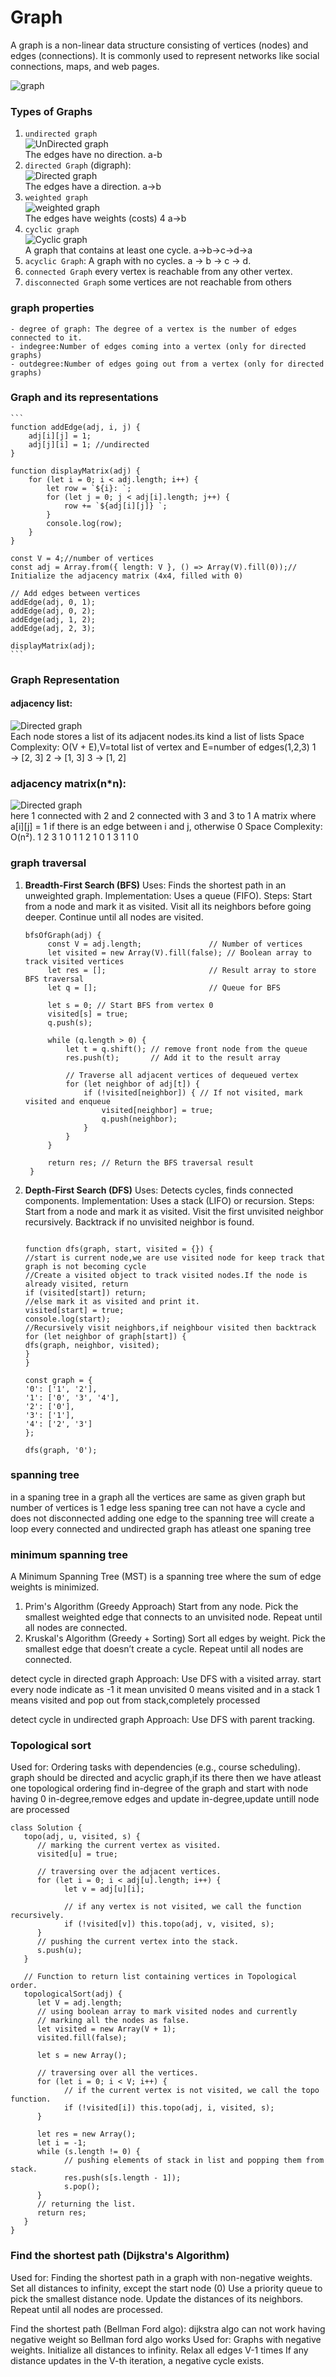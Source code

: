# Graph

A graph is a non-linear data structure consisting of vertices (nodes) and edges (connections). It is commonly used to represent networks like social connections, maps, and web pages.<br>

![graph](../img/graph.png) <br>

### Types of Graphs<br>

1. `undirected graph`<br>
   ![UnDirected graph](../img/ud-graph.png) <br>
   The edges have no direction.
   a-b<br>
2. `directed Graph` (digraph):<br>
   ![Directed graph](../img/dg-graph.png) <br>
   The edges have a direction.
   a->b<br>
3. `weighted graph`<br>
   ![weighted graph](../img/wg-graph.png) <br>
   The edges have weights (costs)
   4
   a->b<br>
4. `cyclic graph`<br>
   ![Cyclic graph](../img/cg-graph.png) <br>
   A graph that contains at least one cycle.
   a->b->c->d->a<br>
5. `acyclic Graph`:
   A graph with no cycles.
   a → b → c → d.<br>
6. `connected Graph`
   every vertex is reachable from any other vertex.<br>
7. `disconnected Graph`
   some vertices are not reachable from others

### graph properties

    - degree of graph: The degree of a vertex is the number of edges connected to it.
    - indegree:Number of edges coming into a vertex (only for directed graphs)
    - outdegree:Number of edges going out from a vertex (only for directed graphs)

### Graph and its representations

    ```
    function addEdge(adj, i, j) {
        adj[i][j] = 1;
        adj[j][i] = 1; //undirected
    }

    function displayMatrix(adj) {
        for (let i = 0; i < adj.length; i++) {
            let row = `${i}: `;
            for (let j = 0; j < adj[i].length; j++) {
                row += `${adj[i][j]} `;
            }
            console.log(row);
        }
    }

    const V = 4;//number of vertices
    const adj = Array.from({ length: V }, () => Array(V).fill(0));// Initialize the adjacency matrix (4x4, filled with 0)

    // Add edges between vertices
    addEdge(adj, 0, 1);
    addEdge(adj, 0, 2);
    addEdge(adj, 1, 2);
    addEdge(adj, 2, 3);

    displayMatrix(adj);
    ```

### Graph Representation<br>

#### adjacency list:<br>

![Directed graph](../img/al-graph.png) <br>
Each node stores a list of its adjacent nodes.its kind a list of lists
Space Complexity: O(V + E),V=total list of vertex and E=number of edges(1,2,3)
1 → [2, 3]
2 → [1, 3]
3 → [1, 2]

### adjacency matrix(n\*n):<br>

![Directed graph](../img/am-graph.png) <br>
here 1 connected with 2 and 2 connected with 3 and 3 to 1
A matrix where a[i][j] = 1 if there is an edge between i and j, otherwise 0
Space Complexity: O(n²).
1 2 3
1 0 1 1
2 1 0 1
3 1 1 0

### graph traversal

1. **Breadth-First Search (BFS)**
   Uses: Finds the shortest path in an unweighted graph.
   Implementation: Uses a queue (FIFO).
   Steps:
   Start from a node and mark it as visited.
   Visit all its neighbors before going deeper.
   Continue until all nodes are visited.

   ```
   bfsOfGraph(adj) {
        const V = adj.length;               // Number of vertices
        let visited = new Array(V).fill(false); // Boolean array to track visited vertices
        let res = [];                       // Result array to store BFS traversal
        let q = [];                         // Queue for BFS

        let s = 0; // Start BFS from vertex 0
        visited[s] = true;
        q.push(s);

        while (q.length > 0) {
            let t = q.shift(); // remove front node from the queue
            res.push(t);       // Add it to the result array

            // Traverse all adjacent vertices of dequeued vertex
            for (let neighbor of adj[t]) {
                if (!visited[neighbor]) { // If not visited, mark visited and enqueue
                    visited[neighbor] = true;
                    q.push(neighbor);
                }
            }
        }

        return res; // Return the BFS traversal result
    }
   ```

2. **Depth-First Search (DFS)**
   Uses: Detects cycles, finds connected components.
   Implementation: Uses a stack (LIFO) or recursion.
   Steps:
   Start from a node and mark it as visited.
   Visit the first unvisited neighbor recursively.
   Backtrack if no unvisited neighbor is found.

   ```

   function dfs(graph, start, visited = {}) {
   //start is current node,we are use visited node for keep track that graph is not becoming cycle
   //Create a visited object to track visited nodes.If the node is already visited, return
   if (visited[start]) return;
   //else mark it as visited and print it.
   visited[start] = true;
   console.log(start);
   //Recursively visit neighbors,if neighbour visited then backtrack
   for (let neighbor of graph[start]) {
   dfs(graph, neighbor, visited);
   }
   }

   const graph = {
   '0': ['1', '2'],
   '1': ['0', '3', '4'],
   '2': ['0'],
   '3': ['1'],
   '4': ['2', '3']
   };

   dfs(graph, '0');

   ```

### spanning tree

in a spaning tree in a graph all the vertices are same as given graph but number of vertices is 1 edge less
spaning tree can not have a cycle and does not disconnected
adding one edge to the spanning tree will create a loop
every connected and undirected graph has atleast one spaning tree

### minimum spanning tree

A Minimum Spanning Tree (MST) is a spanning tree where the sum of edge weights is minimized.<br>

1. Prim's Algorithm (Greedy Approach)
   Start from any node.
   Pick the smallest weighted edge that connects to an unvisited node.
   Repeat until all nodes are connected.
2. Kruskal's Algorithm (Greedy + Sorting)
   Sort all edges by weight.
   Pick the smallest edge that doesn’t create a cycle.
   Repeat until all nodes are connected.

detect cycle in directed graph
Approach: Use DFS with a visited array.
start every node indicate as -1 it mean unvisited
0 means visited and in a stack
1 means visited and pop out from stack,completely processed

detect cycle in undirected graph
Approach: Use DFS with parent tracking.

### Topological sort

Used for: Ordering tasks with dependencies (e.g., course scheduling).
graph should be directed and acyclic graph,if its there then we have atleast one topological ordering
find in-degree of the graph and start with node having 0 in-degree,remove edges and update in-degree,update untill node are processed

```
class Solution {
   topo(adj, u, visited, s) {
      // marking the current vertex as visited.
      visited[u] = true;

      // traversing over the adjacent vertices.
      for (let i = 0; i < adj[u].length; i++) {
            let v = adj[u][i];

            // if any vertex is not visited, we call the function recursively.
            if (!visited[v]) this.topo(adj, v, visited, s);
      }
      // pushing the current vertex into the stack.
      s.push(u);
   }

   // Function to return list containing vertices in Topological order.
   topologicalSort(adj) {
      let V = adj.length;
      // using boolean array to mark visited nodes and currently
      // marking all the nodes as false.
      let visited = new Array(V + 1);
      visited.fill(false);

      let s = new Array();

      // traversing over all the vertices.
      for (let i = 0; i < V; i++) {
            // if the current vertex is not visited, we call the topo function.
            if (!visited[i]) this.topo(adj, i, visited, s);
      }

      let res = new Array();
      let i = -1;
      while (s.length != 0) {
            // pushing elements of stack in list and popping them from stack.
            res.push(s[s.length - 1]);
            s.pop();
      }
      // returning the list.
      return res;
   }
}

```

### Find the shortest path (Dijkstra's Algorithm)

Used for: Finding the shortest path in a graph with non-negative weights.
Set all distances to infinity, except the start node (0)
Use a priority queue to pick the smallest distance node.
Update the distances of its neighbors.
Repeat until all nodes are processed.

Find the shortest path (Bellman Ford algo):
dijkstra algo can not work having negative weight so Bellman ford algo works
Used for: Graphs with negative weights.
Initialize all distances to infinity.
Relax all edges V-1 times
If any distance updates in the V-th iteration, a negative cycle exists.
